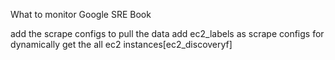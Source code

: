 What to monitor
Google SRE Book


add the scrape configs to pull the data
add ec2_labels as scrape configs for dynamically get the all ec2 instances[ec2_discoveryf]